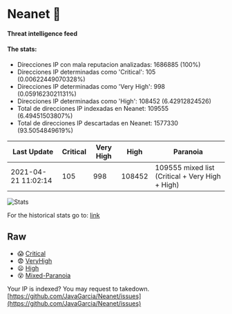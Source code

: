 # Neanet :hocho:
#### Threat intelligence feed
#### The stats:

- Direcciones IP con mala reputacion analizadas: 1686885 (100%)
- Direcciones IP determinadas como 'Critical':  105 (0.00622449070328%)
- Direcciones IP determinadas como 'Very High':  998 (0.0591623021131%)
- Direcciones IP determinadas como 'High':  108452 (6.42912824526)
- Total de direcciones IP indexadas en Neanet:  109555 (6.49451503807%)
- Total de direcciones IP descartadas en Neanet:  1577330 (93.5054849619%)

| Last Update | Critical | Very High | High | Paranoia |
| --- | --- | --- | --- | --- |
| 2021-04-21 11:02:14 | 105 | 998 | 108452 | 109555 mixed list (Critical + Very High + High)|

![Stats](https://docs.google.com/spreadsheets/d/e/2PACX-1vSnaNMIXVabIpDJjufMlzH7poXnshF3mgd8Is1g9ytUEzVsP5my4Trn8f-xkoLLQ38xpL3HtmUexLo6/pubchart?oid=501124687&format=image)

For the historical stats go to: [link](/stats.csv)
## Raw
- :scream: [Critical](https://raw.githubusercontent.com/JavaGarcia/Neanet/master/blacklists/neanet_critical.txt)
- :fearful: [VeryHigh](https://raw.githubusercontent.com/JavaGarcia/Neanet/master/blacklists/neanet_veryHigh.txtt)
- :frowning: [High](https://raw.githubusercontent.com/JavaGarcia/Neanet/master/blacklists/neanet_high.txt)
- :dizzy_face: [Mixed-Paranoia](https://raw.githubusercontent.com/JavaGarcia/Neanet/master/blacklists/neanet_all.txt)


Your IP is indexed? You may request to takedown. [https://github.com/JavaGarcia/Neanet/issues](https://github.com/JavaGarcia/Neanet/issues)






















































































































































































































































































































































































































































































































































































































































































































































































































































































































































































































































































































































































































































































































































































































































































































































































































































































































































































































































































































































































































































































































































































































































































































































































































































































































































































































































































































































































































































































































































































































































































































































































































































































































































































































































































































































































































































































































































































































































































































































































































































































































































































































































































































































































































































































































































































































































































































































































































































































































































































































































































































































































































































































































































































































































































































































































































































































































































































































































































































































































